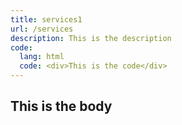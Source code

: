 ```yaml
---
title: services1
url: /services
description: This is the description
code:
  lang: html
  code: <div>This is the code</div>
---
```

<h2>This is the body</h2>